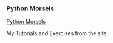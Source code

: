 ### Python Morsels

[Python Morsels](https://www.pythonmorsels.com/)

My Tutorials and Exercises from the site


